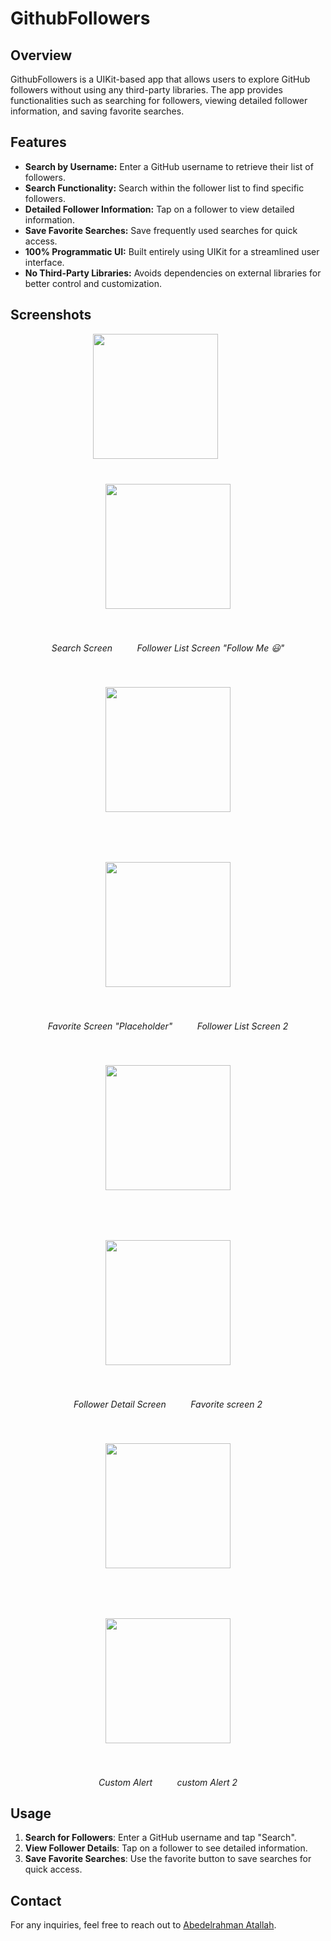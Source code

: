 # GithubFollowers

## Overview
GithubFollowers is a UIKit-based app that allows users to explore GitHub followers without using any third-party libraries.
The app provides functionalities such as searching for followers,
viewing detailed follower information, and saving favorite searches.

## Features
- **Search by Username:** Enter a GitHub username to retrieve their list of followers.
- **Search Functionality:** Search within the follower list to find specific followers.
- **Detailed Follower Information:** Tap on a follower to view detailed information.
- **Save Favorite Searches:** Save frequently used searches for quick access.
- **100% Programmatic UI:** Built entirely using UIKit for a streamlined user interface.
- **No Third-Party Libraries:** Avoids dependencies on external libraries for better control and customization.

## Screenshots
<p align="center">
  <img src="GitHubFollowers/Screenshots/1.PNG" width="200" style="margin-right: 40px;" />
 <img src="GitHubFollowers/Screenshots/2.PNG" width="200" style="margin: 40px;" />
</p>
<p align="center">
  <em>Search Screen</em> &nbsp;&nbsp;&nbsp;&nbsp;&nbsp;&nbsp;&nbsp;&nbsp;
  <em>Follower List Screen "Follow Me 😃"</em>
</p>

<p align="center">
  <img src="GitHubFollowers/Screenshots/3.PNG" width="200" style="margin: 40px;" />
 <img src="GitHubFollowers/Screenshots/4.PNG" width="200" style="margin: 40px;" />
</p>
<p align="center">
  <em>Favorite Screen "Placeholder" </em> &nbsp;&nbsp;&nbsp;&nbsp;&nbsp;&nbsp;&nbsp;&nbsp;
  <em>Follower List Screen 2 </em>
</p>

<p align="center">
  <img src="GitHubFollowers/Screenshots/5.PNG" width="200" style="margin: 40px;" />
 <img src="GitHubFollowers/Screenshots/8.PNG" width="200" style="margin: 40px;" />
</p>
<p align="center">
  <em>Follower Detail Screen</em> &nbsp;&nbsp;&nbsp;&nbsp;&nbsp;&nbsp;&nbsp;&nbsp;
  <em>Favorite screen 2 </em>
</p>

<p align="center">
  <img src="GitHubFollowers/Screenshots/6.PNG" width="200" style="margin: 40px;" />
 <img src="GitHubFollowers/Screenshots/7.PNG" width="200" style="margin: 40px;" />
</p>
<p align="center">
  <em>Custom Alert</em> &nbsp;&nbsp;&nbsp;&nbsp;&nbsp;&nbsp;&nbsp;&nbsp;
  <em> custom Alert 2 </em>
</p>

<!-- Add more screenshots as needed -->


## Usage
1. **Search for Followers**: Enter a GitHub username and tap "Search".
2. **View Follower Details**: Tap on a follower to see detailed information.
3. **Save Favorite Searches**: Use the favorite button to save searches for quick access.

## Contact
For any inquiries, feel free to reach out to [Abedelrahman Atallah](mailto:aratallah3@gmail.com).
